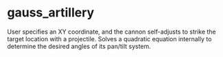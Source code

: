 # gauss_artillery

User specifies an XY coordinate, and the cannon self-adjusts to strike the target location with a projectile.
Solves a quadratic equation internally to determine the desired angles of its pan/tilt system.